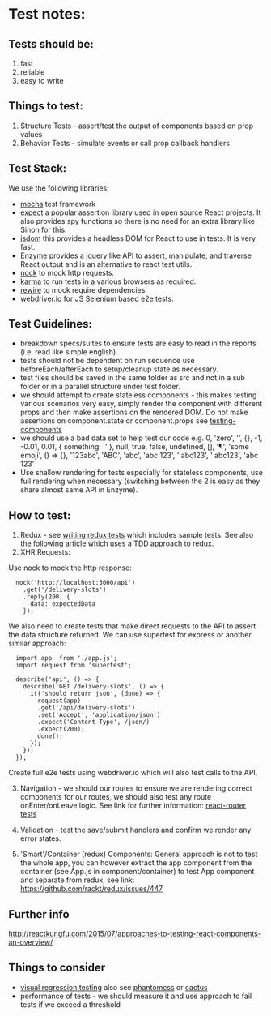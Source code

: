 # Test notes:

## Tests should be:
1. fast
2. reliable
3. easy to write

## Things to test:
1. Structure Tests - assert/test the output of components based on prop values
2. Behavior Tests - simulate events or call prop callback handlers

## Test Stack:
We use the following libraries:

* [mocha](https://github.com/mochajs/mocha) test framework
* [expect](https://github.com/mjackson/expect) a popular assertion library used in open source React projects. It also provides spy functions so there is no need for an extra library like Sinon for this.
* [jsdom](https://github.com/tmpvar/jsdom) this provides a headless DOM for React to use in tests. It is very fast.
* [Enzyme](https://github.com/airbnb/enzyme) provides a jquery like API to assert, manipulate, and traverse React output and is an alternative to react test utils.
* [nock](https://github.com/pgte/nock) to mock http requests.
* [karma](https://github.com/karma-runner/karma) to run tests in a various browsers as required.
* [rewire](https://github.com/jhnns/rewire) to mock require dependencies.
* [webdriver.io](https://github.com/webdriverio/webdriverio/) for JS Selenium based e2e tests.

## Test Guidelines:
* breakdown specs/suites to ensure tests are easy to read in the reports (i.e. read like simple english).
* tests should not be dependent on run sequence use beforeEach/afterEach to setup/cleanup state as necessary.
* test files should be saved in the same folder as src and not in a sub folder or in a parallel structure under test folder.
* we should attempt to create stateless components - this makes testing various scenarios very easy, simply render the component with different props and then make assertions on the rendered DOM. Do not make assertions on component.state or component.props see [testing-components](
https://github.com/ryanflorence/react-training/blob/gh-pages/lessons/02-testing-components.md)
* we should use a bad data set to help test our code e.g.   0, 'zero', '', {}, -1, -0.01, 0.01, { something: '' }, null, true, false, undefined, [], '¶', 'some emoji', () => {}, '123abc', 'ABC', 'abc', 'abc 123', ' abc123', ' abc123', 'abc  123'
* Use shallow rendering for tests especially for stateless components, use full rendering when necessary (switching between the 2 is easy as they share almost same API in Enzyme).

## How to test:
1. Redux - see [writing redux tests](http://rackt.org/redux/docs/recipes/WritingTests.html) which includes sample tests. See also the following [article](http://teropa.info/blog/2015/09/10/full-stack-redux-tutorial.html) which uses a TDD approach to redux.
2. XHR Requests:

Use nock to mock the http response:

```
  nock('http://localhost:3000/api')
    .get('/delivery-slots')
    .reply(200, {
      data: expectedData
    });
```

We also need to create tests that make direct requests to the API to assert the data structure returned. We can use supertest for express or another similar approach:

```
  import app  from './app.js';
  import request from 'supertest';

  describe('api', () => {
    describe('GET /delivery-slots', () => {
      it('should return json', (done) => {
        request(app)
        .get('/api/delivery-slots')
        .set('Accept', 'application/json')
        .expect('Content-Type', /json/)
        .expect(200);
        done();
      });
    });
  });
```

Create full e2e tests using webdriver.io which will also test calls to the API.

3. Navigation  - we should our routes to ensure we are rendering correct components for our routes, we should also test any route onEnter/onLeave logic. See link for further information:
[react-router tests](https://github.com/rackt/react-router/tree/master/modules/__tests__)

4. Validation - test the save/submit handlers and confirm we render any error states.

5. 'Smart'/Container (redux) Components:
General approach is not to test the whole app, you can however extract the app component from the container (see App.js in component/container) to test App component and separate from redux, see link: https://github.com/rackt/redux/issues/447

## Further info
http://reactkungfu.com/2015/07/approaches-to-testing-react-components-an-overview/

## Things to consider
* [visual regression testing](http://www.rightmove.co.uk/dev/blog/visual-regression-automation/) also see [phantomcss](https://css-tricks.com/visual-regression-testing-with-phantomcss/) or [cactus](https://github.com/winston/cactus)
* performance of tests - we should measure it and use approach to fail tests if we exceed a threshold
